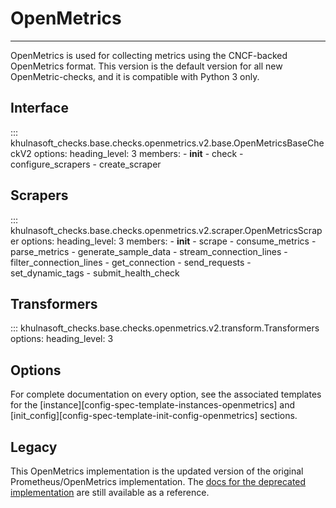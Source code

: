 # OpenMetrics

-----

OpenMetrics is used for collecting metrics using the CNCF-backed OpenMetrics format. This version is the default version for all new OpenMetric-checks, and it is compatible with Python 3 only.

## Interface

::: khulnasoft_checks.base.checks.openmetrics.v2.base.OpenMetricsBaseCheckV2
    options:
      heading_level: 3
      members:
        - __init__
        - check
        - configure_scrapers
        - create_scraper

## Scrapers

::: khulnasoft_checks.base.checks.openmetrics.v2.scraper.OpenMetricsScraper
    options:
      heading_level: 3
      members:
        - __init__
        - scrape
        - consume_metrics
        - parse_metrics
        - generate_sample_data
        - stream_connection_lines
        - filter_connection_lines
        - get_connection
        - send_requests
        - set_dynamic_tags
        - submit_health_check

## Transformers
::: khulnasoft_checks.base.checks.openmetrics.v2.transform.Transformers
    options:
      heading_level: 3

## Options

For complete documentation on every option, see the associated templates for the
[instance][config-spec-template-instances-openmetrics] and [init_config][config-spec-template-init-config-openmetrics]
 sections.

## Legacy

This OpenMetrics implementation is the updated version of the original Prometheus/OpenMetrics implementation.
The [docs for the deprecated implementation](../legacy/prometheus.md) are still available as a reference.
